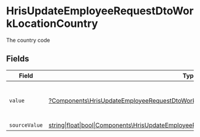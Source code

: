 # HrisUpdateEmployeeRequestDtoWorkLocationCountry

The country code


## Fields

| Field                                                                                                                                                                          | Type                                                                                                                                                                           | Required                                                                                                                                                                       | Description                                                                                                                                                                    | Example                                                                                                                                                                        |
| ------------------------------------------------------------------------------------------------------------------------------------------------------------------------------ | ------------------------------------------------------------------------------------------------------------------------------------------------------------------------------ | ------------------------------------------------------------------------------------------------------------------------------------------------------------------------------ | ------------------------------------------------------------------------------------------------------------------------------------------------------------------------------ | ------------------------------------------------------------------------------------------------------------------------------------------------------------------------------ |
| `value`                                                                                                                                                                        | [?Components\HrisUpdateEmployeeRequestDtoWorkLocationValue](../../Models/Components/HrisUpdateEmployeeRequestDtoWorkLocationValue.md)                                          | :heavy_minus_sign:                                                                                                                                                             | The ISO3166-1 Alpha2 Code of the Country                                                                                                                                       | US                                                                                                                                                                             |
| `sourceValue`                                                                                                                                                                  | [string\|float\|bool\|Components\HrisUpdateEmployeeRequestDtoSourceValueWorkLocation4\|array\|null](../../Models/Components/HrisUpdateEmployeeRequestDtoWorkLocationSourceValue.md) | :heavy_minus_sign:                                                                                                                                                             | N/A                                                                                                                                                                            |                                                                                                                                                                                |